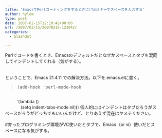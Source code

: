 ```yaml
---
title: 'EmacsでPerlコーディングをするときに[Tab]キーでスペースを入力する'
author: hylom
type: post
date: 2007-02-15T12:10:42+00:00
url: /2007/02/15/20070215-121042/
categories:
  - Slashdot

---
```

Perlでコードを書くとき、Emacsのデフォルトだとなぜかスペースとタブを混同してインデントしてくれる（気がする）。  
</br>   
ということで、Emacs 21.4.11 での解決方法。以下を.emacs.elに書く。 

> <div>
>   <tt> (add-hook 'perl-mode-hook </tt>
> </div>

</br>   
&nbsp; &nbsp; &nbsp; &nbsp; &nbsp; &#8216;(lambda ()</br>   
&nbsp; &nbsp; &nbsp; &nbsp; &nbsp; &nbsp; &nbsp;(setq indent-tabs-mode nil))) 個人的にはインデントはタブだろうがスペースだろうがどっちでもいいんだけど、とりあえず混在はヤメテください。</br>  
</br>   
#育ったプログラミング環境がVC使いだとタブで、Emacs（or vi）使いだとスペースになる気がする。</br>